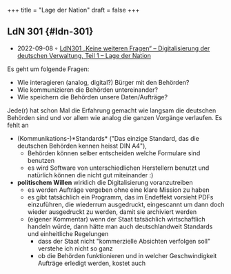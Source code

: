 +++
title = "Lage der Nation"
draft = false
+++

## LdN 301 {#ldn-301}

-   2022-09-08 ◦ [LdN301 „Keine weiteren Fragen“ – Digitalisierung der deutschen Verwaltung, Teil 1 – Lage der Nation](https://lagedernation.org/podcast/ldn301-keine-weiteren-fragen-digitalisierung-der-deutschen-verwaltung-teil-1/)

Es geht um folgende Fragen:

-   Wie interagieren (analog, digital?) Bürger mit den Behörden?
-   Wie kommunizieren die Behörden untereinander?
-   Wie speichern die Behörden unsere Daten/Aufträge?

Jede(r) hat schon Mal die Erfahrung gemacht wie langsam die deutschen Behörden sind und vor allem wie analog die ganzen Vorgänge verlaufen. Es fehlt an

-   (Kommunikations-)\*Standards\* ("Das einzige Standard, das die deutschen Behörden kennen heisst DIN A4"),
    -   Behörden können selber entscheiden welche Formulare sind benutzen
    -   es wird Software von unterschiedlichen Herstellern benutzt und natürlich können die nicht gut miteinander :)
-   **politischem Willen** wirklich die Digitalisierung voranzutreiben
    -   es werden Aufträge vergeben ohne eine klare Mission zu haben
    -   es gibt tatsächlich ein Programm, das im Endeffekt vorsieht PDFs einzuführen, die wiederrum ausgedruckt, eingescannt um dann doch wieder ausgedruckt zu werden, damit sie archiviert werden
    -   (eigener Kommentar) wenn der Staat tatsächlich wirtschaftlich handeln würde, dann hätte man auch deutschlandweit Standards und einheitliche Regelungen
        -   dass der Staat nicht "kommerzielle Absichten verfolgen soll" verstehe ich nicht so ganz
        -   ob die Behörden funktionieren und in welcher Geschwindigkeit Aufträge erledigt werden, kostet auch